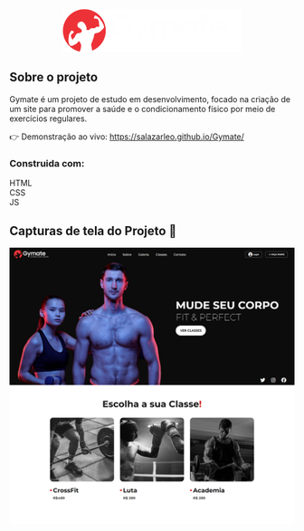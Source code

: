 <p align="center">
  <img src="https://github.com/salazarleo/Gymate/raw/master/imagens/logo.png" alt="Logo">
</p>

## Sobre o projeto
Gymate é um projeto de estudo em desenvolvimento, focado na criação de um site para promover a saúde e o condicionamento físico por meio de exercícios regulares.

👉 Demonstração ao vivo: https://salazarleo.github.io/Gymate/
### Construida com:
HTML <br>
CSS  <br>
JS

## Capturas de tela do Projeto 📸
![Print1](https://github.com/salazarleo/Gymate/blob/master/imagens/print%201.png)
![Print2](https://github.com/salazarleo/Gymate/blob/master/imagens/print%202.png)
